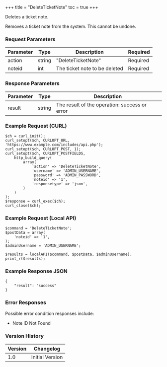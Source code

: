 +++
title = "DeleteTicketNote"
toc = true
+++

Deletes a ticket note.

Removes a ticket note from the system. This cannot be undone.

### Request Parameters

| Parameter | Type | Description | Required |
| --------- | ---- | ----------- | -------- |
| action | string | "DeleteTicketNote" | Required |
| noteid | int | The ticket note to be deleted | Required |

### Response Parameters

| Parameter | Type | Description |
| --------- | ---- | ----------- |
| result | string | The result of the operation: success or error |


### Example Request (CURL)

```
$ch = curl_init();
curl_setopt($ch, CURLOPT_URL, 'https://www.example.com/includes/api.php');
curl_setopt($ch, CURLOPT_POST, 1);
curl_setopt($ch, CURLOPT_POSTFIELDS,
    http_build_query(
        array(
            'action' => 'DeleteTicketNote',
            'username' => 'ADMIN_USERNAME',
            'password' => 'ADMIN_PASSWORD',
            'noteid' => '1',
            'responsetype' => 'json',
        )
    )
);
$response = curl_exec($ch);
curl_close($ch);
```


### Example Request (Local API)

```
$command = 'DeleteTicketNote';
$postData = array(
    'noteid' => '1',
);
$adminUsername = 'ADMIN_USERNAME';

$results = localAPI($command, $postData, $adminUsername);
print_r($results);
```


### Example Response JSON

```
{
    "result": "success"
}
```


### Error Responses

Possible error condition responses include:

* Note ID Not Found


### Version History

| Version | Changelog |
| ------- | --------- |
| 1.0 | Initial Version |
